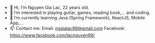 - 👋 Hi, I’m Nguyen Gia Lac, 22 years old.
- 👀 I’m interested in playing guitar, games, reading book,... and coding.
- 🌱 I’m currently learning Java (Spring Framework), ReactJS, Mobile App,...
- 📫 Contact me: 
  Email: nggialac99@gmail.com
  Facebook: https://www.facebook.com/lacnguyen99/

<!---
nggialac/nggialac is a ✨ special ✨ repository because its `README.md` (this file) appears on your GitHub profile.
You can click the Preview link to take a look at your changes.
--->
